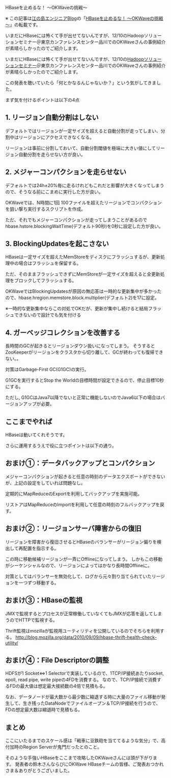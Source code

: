 HBaseを止めるな！ ～OKWaveの挑戦～

※ この記事は[江の島エンジニアBlog](http://blog.enogineer.com/)の「[HBaseを止めるな！ ～OKWaveの挑戦～](http://blog.enogineer.com/2012/12/16/dont-stop-hbase/)」の転載です。

いまだにHBaseには怖くて手が出せてないんですが、12/10のHadoopソリューションセミナー＠東京カンファレンスセンター品川でのOKWaveさんの事例紹介が素晴らしかったのでご紹介します。

いまだにHBaseには怖くて手が出せてないんですが、12/10の[Hadoopソリューションセミナー](http://oss.nttdata.co.jp/hadoop/event/201212/)＠東京カンファレンスセンター品川でのOKWaveさんの事例紹介が素晴らしかったのでご紹介します。

この発表を聴いていたら「何とかなるんじゃないか？」という気がしてきました。

まず気を付けるポイントは以下の4点

## 1. リージョン自動分割はしない

デフォルトではリージョンが一定サイズを超えると自動分割が走ってしまい、分割中はリージョンにアクセスできなくなる。

リージョンは事前に分割しておいて、自動分割閾値を極端に大きい値にしてリージョン自動分割を走らせない方が良い。

## 2. メジャーコンパクションを走らせない

デフォルトでは24h±20%毎に走るけれどもこれだと影響が大きくなってしまうので、そうなる前にこまめに実行した方が良い。

OKWaveでは、N時間に1回 100ファイルを超えたリージョンでコンパクションを狙い撃ち実行するスクリプトを作成。

ただ、それでもメジャーコンパクションが走ってしまうことがあるのでhbase.hstore.blockingWaitTime(デフォルト90秒)を0秒に設定した方が良い。

## 3. BlockingUpdatesを起こさない

HBaseは一定サイズを超えたMemStoreをディスクにフラッシュするが、更新処理中の場合はフラッシュを保留する。

ただ、そのままフラッシュできずにMemStoreが一定サイズを超えると全更新処理をブロックしてフラッシュする。

OKWaveではBlockingUpdatesが原因の無応答は一時的な更新集中が多かったので、hbase.hregion.memstore.block.multiplier(デフォルト2)を17に設定。

※一時的な更新集中ならこの対処でOKだが、更新が集中し続けると結局フラッシュできないので設計でも気を付ける

## 4. ガーベッジコレクションを改善する

長時間のGCが起きるとリージョンダウン扱いになってしまう。
そうするとZooKeeperがリージョンをクラスタから切り離して、GCが終わっても復帰できない。。

対策はGarbage-First GC(G1GC)の実行。

G1GCを実行するとStop the Worldの目標時間が設定できるので、停止目標10秒にする。

ただし, G1GCはJava7以降でないと正常に機能しないのでJava6以下の場合はバージョンアップが必要。

## ここまでやれば

HBaseは動いてくれそうです。

さらに運用するうえで役に立つポイントは以下の通り。

## おまけ①：データバックアップとコンパクション

メジャーコンパクションが起きると任意の時刻のデータエクスポートができないが、上記の設定をしていれば問題なし。

定期的にMapReduceのExportを利用してバックアップを実施可能。

リストアはMapReduceのImportを利用して任意の時刻のフルバックアップを戻す。

## おまけ②：リージョンサーバ障害からの復旧

リージョンを障害から復旧させるとHBaseのバランサーがリージョン偏りを検出して再配置を指示する。

この時に移動候補リージョンが一斉にOfflineになってしまう。
しかもこの移動がシーケンシャルなので、リージョンによってはかなり長時間Offlineに。

対策としてはバランサーを無効化して、ログから元々割り当てられていたリージョンを一つずつ移動する。

## おまけ③：HBaseの監視

JMXで監視するとプロセスが正常稼働していなくてもJMXが応答を返してしまうのでHTTPで監視する。

Thrift監視はmozillaが監視用ユーティリティを公開しているのでそちらを利用する。
<http://blog.mozilla.org/data/2010/09/09/hbase-thrift-health-check-utility/>

## おまけ④：File Descriptorの調整

HDFSが1 Socket⇔1 Selectorで実装しているので、1TCP/IP接続あたりsocket, epoll, read pipe, write pipeの4FDを消費する。
なので、TCP/IP接続で消費するFDの最大値は想定最大接続数の4倍で見積もる。

なお、データノードが最大数から最少数に縮退する時に大量のファイル移動が発生して、生き残ったDataNodeでファイルオープン＆TCP/IP接続を行うので、FDの想定最大数は縮退時で見積もる。

## まとめ

ここにいたるまでのスケール感は「戦車に豆鉄砲を当ててるような気分」で、高付加時のRegion Serverが鬼門だったとのこと。

そのような手強いHBaseをここまで攻略したOKWaveさんには頭が下がります。
発表者の鈴木さんならびにOKWave HBaseチームの皆様、ご発表おつかれさま＆ありがとうございました。
